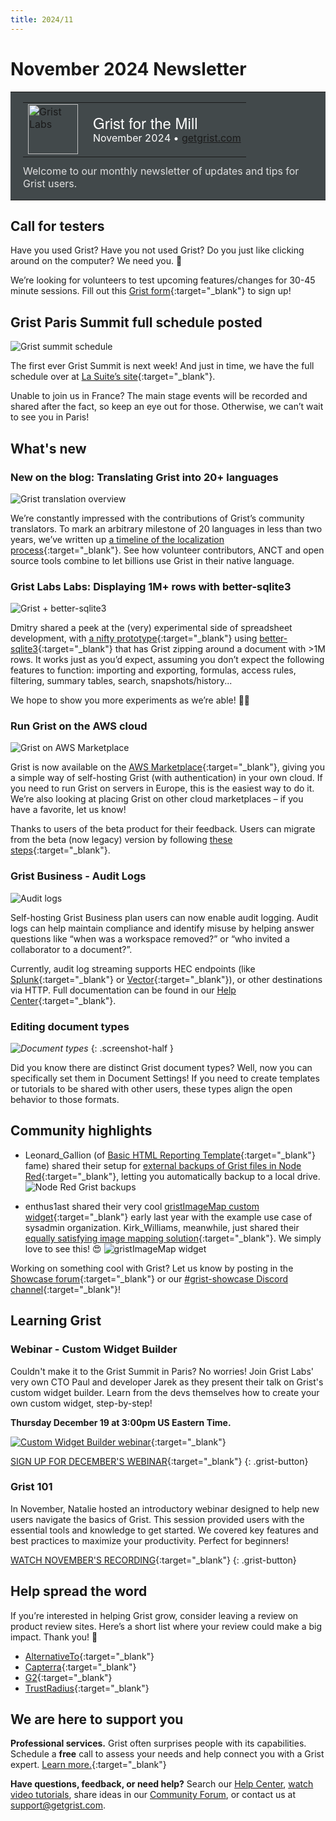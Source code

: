 ```yaml
---
title: 2024/11
---
```


# November 2024 Newsletter

<style>
  /* restore some poorly overridden defaults */
  .newsletter-header .table {
    background-color: initial;
    border: initial;
  }
  .newsletter-header .table > tbody > tr > td {
    padding: initial;
    border: initial;
    vertical-align: initial;
  }
  .newsletter-header img.header-img {
    padding: initial;
    max-width: initial;
    display: initial;
    padding: initial;
    line-height: initial;
    background-color: initial;
    border: initial;
    border-radius: initial;
    margin: initial;
  }

  /* copy newsletter styles, with a prefix for sufficient specificity */
  .newsletter-header .header {
    border: none;
    padding: 0;
    margin: 0;
  }
  .newsletter-header table > tbody > tr > td.header-image {
    width: 80px;
    padding-right: 16px;
  }
  .newsletter-header table > tbody > tr > td.header-text {
    background-color: #42494B;
    padding: 16px 20px;
  }
  .newsletter-header table.header-top {
    border: none;
    padding: 0;
    margin: 0;
    width: 100%;
  }
  .header-title {
    font-family: Helvetica Neue, Helvetica, Arial, sans-serif;
    font-size: 24px;
    line-height: 28px;
    color: #FFFFFF;
  }
  .header-month {
    color: #FFFFFF;
  }
  .header-welcome {
    margin-top: 12px;
    color: #FFFFFF;
  }
  .newsletter-summary {
    background-color: #e3fff5;
    margin: 0;
    padding: 10px;
  }
  .newsletter-summary-header {
    text-align: center;
    padding-bottom: 10px;
    border-bottom: 1px solid lightgrey;
  }
  .newsletter-summary ul {
    padding-left: 20px;
  }
  .newsletter-summary li {
    margin-bottom: 10px;
  }
  .newsletter-summary li p {
    margin: 0px
  }
</style>
<div class="newsletter-header">
<table class="header" cellpadding="0" cellspacing="0" border="0"><tr>
  <td class="header-text">
    <table class="header-top"><tr>
      <td class="header-image">
        <a href="https://www.getgrist.com">
          <img class="header-img" src="/images/newsletters/grist-labs.png" width="80" height="80" alt="Grist Labs" border="0">
        </a>
      </td>
      <td class="header-top-text">
        <div class="header-title">Grist for the Mill</div>
        <div class="header-month">November 2024
          &#8226; <a href="https://www.getgrist.com/">getgrist.com</a></div>
      </td>
    </tr></table>
    <div class="header-welcome" style="color: #e0e0e0;">
      Welcome to our monthly newsletter of updates and tips for Grist users.
    </div>
  </td>
</tr></table>
</div>

## Call for testers

Have you used Grist? Have you not used Grist? Do you just like clicking around on the computer? We need you. 🫵

We’re looking for volunteers to test upcoming features/changes for 30-45 minute sessions. Fill out this [Grist form](https://gristlabs.getgrist.com/forms/9zQL9BAJhz8eqNqa2kcWfT/107){:target="\_blank"} to sign up!

## Grist Paris Summit full schedule posted

![Grist summit schedule](../images/newsletters/2024-11/agenda.png)

The first ever Grist Summit is next week! And just in time, we have the full schedule over at [La Suite’s site](https://lasuite.numerique.gouv.fr/grist-paris-summit-2024#agenda){:target="\_blank"}. 

Unable to join us in France? The main stage events will be recorded and shared after the fact, so keep an eye out for those. Otherwise, we can’t wait to see you in Paris!

## What's new

### New on the blog: Translating Grist into 20+ languages

![Grist translation overview](../images/newsletters/2024-11/blog-translate.png)

We’re constantly impressed with the contributions of Grist’s community translators. To mark an arbitrary milestone of 20 languages in less than two years, we’ve written up [a timeline of the localization process](https://www.getgrist.com/blog/how-anct-and-the-open-source-community-helped-translate-grist-into-20-languages/){:target="\_blank"}. See how volunteer contributors, ANCT and open source tools combine to let billions use Grist in their native language. 

### Grist Labs Labs: Displaying 1M+ rows with better-sqlite3

![Grist + better-sqlite3](../images/newsletters/2024-11/labsv2.png)

Dmitry shared a peek at the (very) experimental side of spreadsheet development, with [a nifty prototype](https://grist-gristlabs-megagrist-fly-preview.fly.dev/uL5WsH1M93HD/Book-Recommendations-Big/p/1){:target="\_blank"} using [better-sqlite3](https://github.com/WiseLibs/better-sqlite3){:target="\_blank"} that has Grist zipping around a document with >1M rows. It works just as you’d expect, assuming you don’t expect the following features to function: importing and exporting, formulas, access rules, filtering, summary tables, search, snapshots/history... 

We hope to show you more experiments as we’re able! 👩‍🔬

### Run Grist on the AWS cloud

![Grist on AWS Marketplace](../images/newsletters/2024-11/aws.png)

Grist is now available on the [AWS Marketplace](https://aws.amazon.com/marketplace/pp/prodview-tew3ygop5xxy4?sr=0-1&ref_=beagle&applicationId=AWSMPContessa){:target="\_blank"}, giving you a simple way of self-hosting Grist (with authentication) in your own cloud. If you need to run Grist on servers in Europe, this is the easiest way to do it. We’re also looking at placing Grist on other cloud marketplaces – if you have a favorite, let us know!

Thanks to users of the beta product for their feedback. Users can migrate from the beta (now legacy) version by following [these steps](https://support.getgrist.com/install/aws-marketplace-transition/){:target="\_blank"}.

### Grist Business - Audit Logs

![Audit logs](../images/newsletters/2024-11/audit-logs.png)

Self-hosting Grist Business plan users can now enable audit logging. Audit logs can help maintain compliance and identify misuse by helping answer questions like “when was a workspace removed?” or “who invited a collaborator to a document?”.

Currently, audit log streaming supports HEC endpoints (like [Splunk](https://www.splunk.com/){:target="\_blank"} or [Vector](https://vector.dev/){:target="\_blank"}), or other destinations via HTTP. Full documentation can be found in our [Help Center](https://support.getgrist.com/install/audit-log-overview/#audit-log-overview){:target="\_blank"}.

### Editing document types

<span class="screenshot-large">*![Document types](../images/newsletters/2024-11/document-type.png)*</span>
{: .screenshot-half }

Did you know there are distinct Grist document types? Well, now you can specifically set them in Document Settings! If you need to create templates or tutorials to be shared with other users, these types align the open behavior to those formats.

## Community highlights

* Leonard_Gallion (of [Basic HTML Reporting Template](https://community.getgrist.com/t/basic-html-reporting-template/2631){:target="\_blank"} fame) shared their setup for [external backups of Grist files in Node Red](https://community.getgrist.com/t/basic-grist-backup-in-node-red/7229){:target="\_blank"}, letting you automatically backup to a local drive.
![Node Red Grist backups](../images/newsletters/2024-11/node-red.png)

* enthus1ast shared their very cool [gristImageMap custom widget](https://community.getgrist.com/t/gristimagemap-show-text-on-images-like-on-a-map/2019){:target="\_blank"} early last year with the example use case of sysadmin organization. Kirk_Williams, meanwhile, just shared their [equally satisfying image mapping solution](https://community.getgrist.com/t/gristimagemap-show-text-on-images-like-on-a-map/2019/9){:target="\_blank"}. We simply love to see this! 😍
![gristImageMap widget](../images/newsletters/2024-11/gristimagemap.png)

Working on something cool with Grist? Let us know by posting in the [Showcase forum](https://community.getgrist.com/c/showcase/8){:target="\_blank"} or our [#grist-showcase Discord channel](https://discord.gg/MYKpYQ3fbP){:target="\_blank"}!

## Learning Grist

### Webinar - Custom Widget Builder

Couldn't make it to the Grist Summit in Paris? No worries! Join Grist Labs' very own CTO Paul and developer Jarek as they present their talk on Grist's custom widget builder. Learn from the devs themselves how to create your own custom widget, step-by-step!

**Thursday December 19 at 3:00pm US Eastern Time.**

[![Custom Widget Builder webinar](../images/newsletters/2024-11/webinar.png)](https://www.getgrist.com/webinars/custom-widget-builder/?utm_source=support-newsletter&utm_medium=internal&utm_campaign=build-webinar&utm_term=december-2024){:target="\_blank"}

[SIGN UP FOR DECEMBER'S WEBINAR](https://www.getgrist.com/webinars/custom-widget-builder/?utm_source=support-newsletter&utm_medium=internal&utm_campaign=build-webinar&utm_term=december-2024){:target="\_blank"}
{: .grist-button}

### Grist 101

In November, Natalie hosted an introductory webinar designed to help new users navigate the basics of Grist. This session provided users with the essential tools and knowledge to get started. We covered key features and best practices to maximize your productivity. Perfect for beginners!

[WATCH NOVEMBER'S RECORDING](https://www.getgrist.com/webinars/grist-101-new-users-guide-nov24/){:target="\_blank"}
{: .grist-button}

## Help spread the word
If you’re interested in helping Grist grow, consider leaving a review on product review sites. Here’s a short list where your review could make a big impact. Thank you! 🙏

* [AlternativeTo](https://alternativeto.net/software/grist/about/){:target="\_blank"}
* [Capterra](https://www.capterra.com/p/232821/Grist/){:target="\_blank"}
* [G2](https://www.g2.com/products/grist){:target="\_blank"}
* [TrustRadius](https://www.trustradius.com/products/grist/){:target="\_blank"}

## We are here to support you

**Professional services.** Grist often surprises people with its capabilities. Schedule a **free** call to assess your needs and help connect you with a Grist expert. [Learn more.](https://www.getgrist.com/professional-services/){:target="\_blank"}

**Have questions, feedback, or need help?** Search our [Help Center](../index.md), [watch video
tutorials](https://www.youtube.com/channel/UCx0ioQrrC-bIrkmZ7ZULr0g/playlists), share ideas in our
[Community Forum](https://community.getgrist.com), or contact us at <support@getgrist.com>.